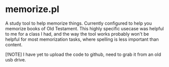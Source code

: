 # memorize.pl
A study tool to help memorize things. Currently configured to help you memorize books of Old Testament. This highly specific usecase was helpful to me for a class I had, and the way the tool works probably won't be helpful for most memorization tasks, where spelling is less important than content.

[!NOTE]
I have yet to upload the code to github, need to grab it from an old usb drive.
